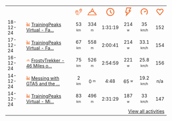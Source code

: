<table>
    <tr>
        <th></th>
        <th></th>
        <th align="center"><img src="https://raw.githubusercontent.com/robiningelbrecht/strava-activities/master/public/distance.svg" width="30" alt="distance" title="distance"/></th>
        <th align="center"><img src="https://raw.githubusercontent.com/robiningelbrecht/strava-activities/master/public/elevation.svg" width="30" alt="elevation" title="elevation"/></th>
        <th align="center"><img src="https://raw.githubusercontent.com/robiningelbrecht/strava-activities/master/public/time.svg" width="30" alt="time" title="time"/></th>
        <th align="center"><img src="https://raw.githubusercontent.com/robiningelbrecht/strava-activities/master/public/average-watt.svg" width="30" alt="average watts" title="average watts"/></th>
        <th align="center"><img src="https://raw.githubusercontent.com/robiningelbrecht/strava-activities/master/public/average-speed.svg" width="30" alt="average speed" title="average speed"/></th>
        <th align="center"><img src="https://raw.githubusercontent.com/robiningelbrecht/strava-activities/master/public/heart-rate.svg" width="30" alt="average heart rate" title="average heart rate"/></th>
    </tr>
            <tr>
            <td>18-12-24</td>
            <td>
                                <img src="https://raw.githubusercontent.com/robiningelbrecht/strava-activities/master/public/activity-virtual-ride.svg" width="12" alt="TrainingPeaks Virtual - Fast Finish" title="TrainingPeaks Virtual - Fast Finish"/>
<a href="https://www.strava.com/activities/13142532231" title="Kcal: 1176 | Gear: None ">TrainingPeaks Virtual - Fa...</a>
            </td>
            <td align="center">53 <sup><sub>km</sub></sup></td>
            <td align="center">334 <sup><sub>m</sub></sup></td>
            <td align="center">1:31:19</td>
            <td align="center">214 <sup><sub>w</sub></sup></td>
            <td align="center">35 <sup><sub>km/h</sub></sup></td>
            <td align="center">152</td>
        </tr>
            <tr>
            <td>17-12-24</td>
            <td>
                                <img src="https://raw.githubusercontent.com/robiningelbrecht/strava-activities/master/public/activity-virtual-ride.svg" width="12" alt="TrainingPeaks Virtual - Fast Finish" title="TrainingPeaks Virtual - Fast Finish"/>
<a href="https://www.strava.com/activities/13135548607" title="Kcal: 1553 | Gear: None ">TrainingPeaks Virtual - Fa...</a>
            </td>
            <td align="center">67 <sup><sub>km</sub></sup></td>
            <td align="center">558 <sup><sub>m</sub></sup></td>
            <td align="center">2:00:41</td>
            <td align="center">214 <sup><sub>w</sub></sup></td>
            <td align="center">33.1 <sup><sub>km/h</sub></sup></td>
            <td align="center">154</td>
        </tr>
            <tr>
            <td>16-12-24</td>
            <td>
                <img src="https://raw.githubusercontent.com/robiningelbrecht/strava-activities/master/public/activity-ride.svg" width="12" alt="FrostyTrekker - 46 Miles of Icy Adventure" title="FrostyTrekker - 46 Miles of Icy Adventure"/>
<a href="https://www.strava.com/activities/13129755169" title="Kcal: 2573 | Gear: None ">FrostyTrekker - 46 Miles o...</a>
            </td>
            <td align="center">75 <sup><sub>km</sub></sup></td>
            <td align="center">526 <sup><sub>m</sub></sup></td>
            <td align="center">2:54:59</td>
            <td align="center">221 <sup><sub>w</sub></sup></td>
            <td align="center">25.8 <sup><sub>km/h</sub></sup></td>
            <td align="center">156</td>
        </tr>
            <tr>
            <td>14-12-24</td>
            <td>
                                <img src="https://raw.githubusercontent.com/robiningelbrecht/strava-activities/master/public/activity-virtual-ride.svg" width="12" alt="Messing with GTA5 and the bike mod" title="Messing with GTA5 and the bike mod"/>
<a href="https://www.strava.com/activities/13116356225" title="Kcal: 16 | Gear: None ">Messing with GTA5 and the ...</a>
            </td>
            <td align="center">2 <sup><sub>km</sub></sup></td>
            <td align="center">0 <sup><sub>m</sub></sup></td>
            <td align="center">4:48</td>
            <td align="center">65 <sup><sub>w</sub></sup></td>
            <td align="center">19.2 <sup><sub>km/h</sub></sup></td>
            <td align="center">n/a</td>
        </tr>
            <tr>
            <td>14-12-24</td>
            <td>
                                <img src="https://raw.githubusercontent.com/robiningelbrecht/strava-activities/master/public/activity-virtual-ride.svg" width="12" alt="TrainingPeaks Virtual - Mid Loops East" title="TrainingPeaks Virtual - Mid Loops East"/>
<a href="https://www.strava.com/activities/13115172554" title="Kcal: 1701 | Gear: None ">TrainingPeaks Virtual - Mi...</a>
            </td>
            <td align="center">83 <sup><sub>km</sub></sup></td>
            <td align="center">496 <sup><sub>m</sub></sup></td>
            <td align="center">2:31:29</td>
            <td align="center">187 <sup><sub>w</sub></sup></td>
            <td align="center">33 <sup><sub>km/h</sub></sup></td>
            <td align="center">147</td>
        </tr>
                <tr>
            <td colspan="8" align="right"><a href="https://github.com/robiningelbrecht/strava-activities#activities">View all activities</a></td>
        </tr>
    </table>
